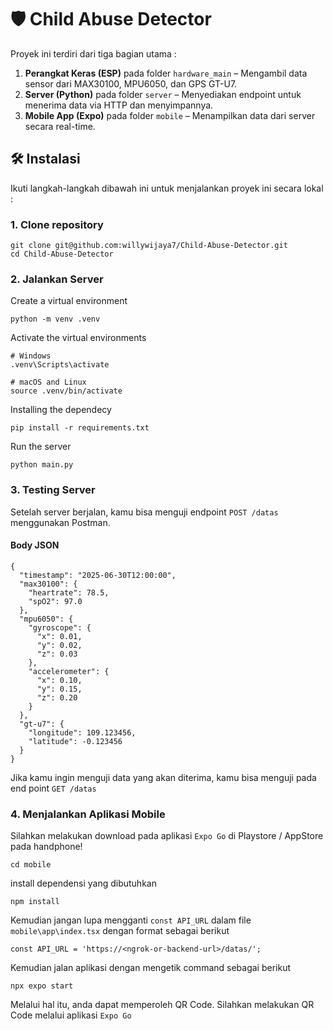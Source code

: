 # 🛡️ Child Abuse Detector
Proyek ini terdiri dari tiga bagian utama :
1. **Perangkat Keras (ESP)** pada folder `hardware_main` – Mengambil data sensor dari MAX30100, MPU6050, dan GPS GT-U7. 
2. **Server (Python)** pada folder `server` – Menyediakan endpoint untuk menerima data via HTTP dan menyimpannya.
3. **Mobile App (Expo)** pada folder `mobile` – Menampilkan data dari server secara real-time.

## 🛠️ Instalasi
Ikuti langkah-langkah dibawah ini untuk menjalankan proyek ini secara lokal :
### 1. Clone repository
```
git clone git@github.com:willywijaya7/Child-Abuse-Detector.git
cd Child-Abuse-Detector
```
### 2. Jalankan Server
Create a virtual environment
``` 
python -m venv .venv
```
Activate the virtual environments
```
# Windows
.venv\Scripts\activate

# macOS and Linux
source .venv/bin/activate
```
Installing the dependecy
```
pip install -r requirements.txt
```
Run the server
```
python main.py
```
### 3. Testing Server
Setelah server berjalan, kamu bisa menguji endpoint `POST /datas` menggunakan Postman.

#### Body JSON
```
{
  "timestamp": "2025-06-30T12:00:00",
  "max30100": {
    "heartrate": 78.5,
    "spO2": 97.0
  },
  "mpu6050": {
    "gyroscope": {
      "x": 0.01,
      "y": 0.02,
      "z": 0.03
    },
    "accelerometer": {
      "x": 0.10,
      "y": 0.15,
      "z": 0.20
    }
  },
  "gt-u7": {
    "longitude": 109.123456,
    "latitude": -0.123456
  }
}
```
Jika kamu ingin menguji data yang akan diterima, kamu bisa menguji pada end point `GET /datas`

### 4. Menjalankan Aplikasi Mobile
Silahkan melakukan download pada aplikasi `Expo Go` di Playstore / AppStore pada handphone!
```
cd mobile
```
install dependensi yang dibutuhkan
```
npm install
```
Kemudian jangan lupa mengganti `const API_URL` dalam file `mobile\app\index.tsx` dengan format sebagai berikut
```
const API_URL = 'https://<ngrok-or-backend-url>/datas/';
```
Kemudian jalan aplikasi dengan mengetik command sebagai berikut
```
npx expo start
```
Melalui hal itu, anda dapat memperoleh QR Code. Silahkan melakukan QR Code melalui aplikasi `Expo Go`
